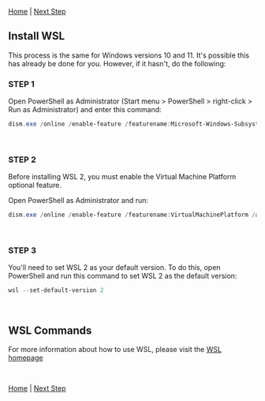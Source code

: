 [Home](README.md) | [Next Step](install-vscode.md)

## Install WSL

This process is the same for Windows versions 10 and 11. It's possible this has already be done for you. However, if it hasn't, do the following:

### STEP 1

Open PowerShell as Administrator (Start menu > PowerShell > right-click > Run as Administrator) and enter this command:

```powershell
dism.exe /online /enable-feature /featurename:Microsoft-Windows-Subsystem-Linux /all /norestart
```

<br>

### STEP 2

Before installing WSL 2, you must enable the Virtual Machine Platform optional feature.

Open PowerShell as Administrator and run:

```powershell
dism.exe /online /enable-feature /featurename:VirtualMachinePlatform /all /norestart
```

<br>

### STEP 3

You'll need to set WSL 2 as your default version. To do this, open PowerShell and run this command to set WSL 2 as the default version:

```powershell
wsl --set-default-version 2
```

<br>

## WSL Commands

For more information about how to use WSL, please visit the [WSL homepage](https://learn.microsoft.com/en-us/windows/wsl/basic-commands)

<br>

[Home](README.md) | [Next Step](install-vscode.md)
